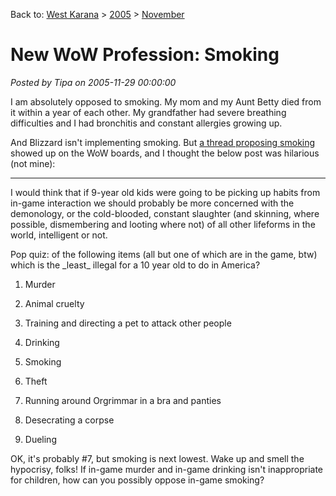 Back to: [West Karana](/posts/westkarana.md) > [2005](/posts/2005/westkarana.md) > [November](./westkarana.md)
# New WoW Profession: Smoking

*Posted by Tipa on 2005-11-29 00:00:00*

I am absolutely opposed to smoking. My mom and my Aunt Betty died from it within a year of each other. My grandfather had severe breathing difficulties and I had bronchitis and constant allergies growing up.

And Blizzard isn't implementing smoking. But [a thread proposing smoking](http://forums.worldofwarcraft.com/thread.aspx?fn=wow-professions&t=222676&p=1&tmp=1#post222676) showed up on the WoW boards, and I thought the below post was hilarious (not mine):

---

I would think that if 9-year old kids were going to be picking up habits from in-game interaction we should probably be more concerned with the demonology, or the cold-blooded, constant slaughter (and skinning, where possible, dismembering and looting where not) of all other lifeforms in the world, intelligent or not.

Pop quiz: of the following items (all but one of which are in the game, btw) which is the \_least\_ illegal for a 10 year old to do in America?

1. Murder

2. Animal cruelty

3. Training and directing a pet to attack other people

4. Drinking

5. Smoking

6. Theft

7. Running around Orgrimmar in a bra and panties

8. Desecrating a corpse

9. Dueling

OK, it's probably #7, but smoking is next lowest. Wake up and smell the hypocrisy, folks! If in-game murder and in-game drinking isn't inappropriate for children, how can you possibly oppose in-game smoking?
